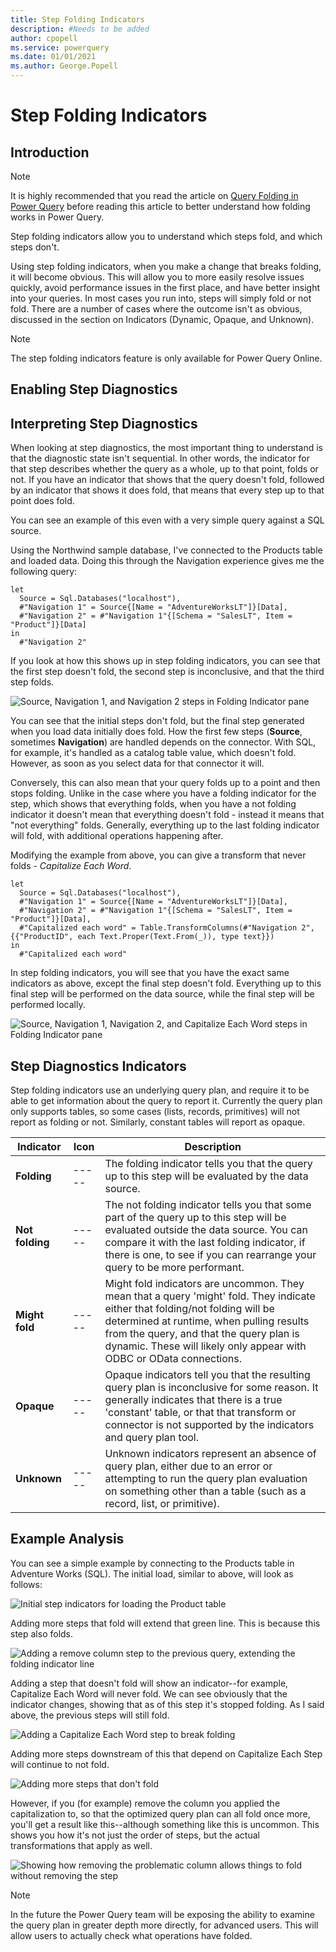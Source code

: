 ```yaml
---
title: Step Folding Indicators
description: #Needs to be added 
author: cpopell
ms.service: powerquery
ms.date: 01/01/2021
ms.author: George.Popell
---
```


# Step Folding Indicators

## Introduction

>[!NOTE]
> It is highly recommended that you read the article on [Query Folding in Power Query](query-folding-basics.md) before reading this article to better understand how folding works in Power Query.

Step folding indicators allow you to understand which steps fold, and which steps don't. 

Using step folding indicators, when you make a change that breaks folding, it will become obvious. This will allow you to more easily resolve issues quickly, avoid performance issues in the first place, and have better insight into your queries. In most cases you run into, steps will simply fold or not fold. There are a number of cases where the outcome isn't as obvious, discussed in the section on Indicators (Dynamic, Opaque, and Unknown).

>[!NOTE]
> The step folding indicators feature is only available for Power Query Online.

## Enabling Step Diagnostics


## Interpreting Step Diagnostics

When looking at step diagnostics, the most important thing to understand is that the diagnostic state isn't sequential. In other words, the indicator for that step describes whether the query as a whole, up to that point, folds or not. If you have an indicator that shows that the query doesn't fold, followed by an indicator that shows it does fold, that means that every step up to that point does fold.

You can see an example of this even with a very simple query against a SQL source.

Using the Northwind sample database, I've connected to the Products table and loaded data. Doing this through the Navigation experience gives me the following query:

```
let
  Source = Sql.Databases("localhost"),
  #"Navigation 1" = Source{[Name = "AdventureWorksLT"]}[Data],
  #"Navigation 2" = #"Navigation 1"{[Schema = "SalesLT", Item = "Product"]}[Data]
in
  #"Navigation 2"
```

If you look at how this shows up in step folding indicators, you can see that the first step doesn't fold, the second step is inconclusive, and that the third step folds.

![Source, Navigation 1, and Navigation 2 steps in Folding Indicator pane](images/interpreting-step-diagnostics-1.png)

You can see that the initial steps don't fold, but the final step generated when you load data initially does fold. How the first few steps (**Source**, sometimes **Navigation**) are handled depends on the connector. With SQL, for example, it's handled as a catalog table value, which doesn't fold. However, as soon as you select data for that connector it will.

Conversely, this can also mean that your query folds up to a point and then stops folding. Unlike in the case where you have a folding indicator for the step, which shows that everything folds, when you have a not folding indicator it doesn't mean that everything doesn't fold - instead it means that "not everything" folds. Generally, everything up to the last folding indicator will fold, with additional operations happening after.

Modifying the example from above, you can give a transform that never folds - *Capitalize Each Word*.

```
let
  Source = Sql.Databases("localhost"),
  #"Navigation 1" = Source{[Name = "AdventureWorksLT"]}[Data],
  #"Navigation 2" = #"Navigation 1"{[Schema = "SalesLT", Item = "Product"]}[Data],
  #"Capitalized each word" = Table.TransformColumns(#"Navigation 2", {{"ProductID", each Text.Proper(Text.From(_)), type text}})
in
  #"Capitalized each word"
  ```
  
In step folding indicators, you will see that you have the exact same indicators as above, except the final step doesn't fold. Everything up to this final step will be performed on the data source, while the final step will be performed locally.

![Source, Navigation 1, Navigation 2, and Capitalize Each Word steps in Folding Indicator pane](images/interpreting-step-diagnostics-2.png)

## Step Diagnostics Indicators

Step folding indicators use an underlying query plan, and require it to be able to get information about the query to report it. Currently the query plan only supports tables, so some cases (lists, records, primitives) will not report as folding or not. Similarly, constant tables will report as opaque. 

|Indicator|Icon|Description|
|---------|----|-------|
|**Folding**|-----|The folding indicator tells you that the query up to this step will be evaluated by the data source.|
|**Not folding**|-----|The not folding indicator tells you that some part of the query up to this step will be evaluated outside the data source. You can compare it with the last folding indicator, if there is one, to see if you can rearrange your query to be more performant.|
|**Might fold**|-----|Might fold indicators are uncommon. They mean that a query 'might' fold. They indicate either that folding/not folding will be determined at runtime, when pulling results from the query, and that the query plan is dynamic. These will likely only appear with ODBC or OData connections. |
|**Opaque**|-----|Opaque indicators tell you that the resulting query plan is inconclusive for some reason. It generally indicates that there is a true 'constant' table, or that that transform or connector is not supported by the indicators and query plan tool.|
|**Unknown**|-----|Unknown indicators represent an absence of query plan, either due to an error or attempting to run the query plan evaluation on something other than a table (such as a record, list, or primitive).|

## Example Analysis

You can see a simple example by connecting to the Products table in Adventure Works (SQL). The initial load, similar to above, will look as follows:

![Initial step indicators for loading the Product table](images/example-step-diagnostics-1.png)

Adding more steps that fold will extend that green line. This is because this step also folds.

![Adding a remove column step to the previous query, extending the folding indicator line](images/example-step-diagnostics-2.png)

 Adding a step that doesn't fold will show an indicator--for example, Capitalize Each Word will never fold. We can see obviously that the indicator changes, showing that as of this step it's stopped folding. As I said above, the previous steps will still fold.

 ![Adding a Capitalize Each Word step to break folding](images/example-step-diagnostics-3.png)

 Adding more steps downstream of this that depend on Capitalize Each Step will continue to not fold.

 ![Adding more steps that don't fold](images/example-step-diagnostics-4.png)


 However, if you (for example) remove the column you applied the capitalization to, so that the optimized query plan can all fold once more, you'll get a result like this--although something like this is uncommon. This shows you how it's not just the order of steps, but the actual transformations that apply as well.

 ![Showing how removing the problematic column allows things to fold without removing the step](images/example-step-diagnostics-5.png)
 
 >[!NOTE]
> In the future the Power Query team will be exposing the ability to examine the query plan in greater depth more directly, for advanced users. This will allow users to actually check what operations have folded.
